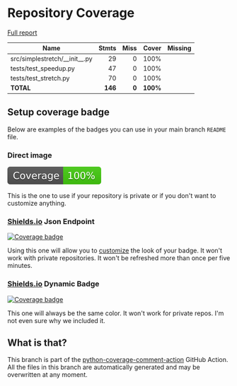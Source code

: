 # Repository Coverage

[Full report](https://htmlpreview.github.io/?https://github.com/Mews/simpleaudiostretch/blob/python-coverage-comment-action-data/htmlcov/index.html)

| Name                              |    Stmts |     Miss |    Cover |   Missing |
|---------------------------------- | -------: | -------: | -------: | --------: |
| src/simplestretch/\_\_init\_\_.py |       29 |        0 |     100% |           |
| tests/test\_speedup.py            |       47 |        0 |     100% |           |
| tests/test\_stretch.py            |       70 |        0 |     100% |           |
|                         **TOTAL** |  **146** |    **0** | **100%** |           |


## Setup coverage badge

Below are examples of the badges you can use in your main branch `README` file.

### Direct image

[![Coverage badge](https://raw.githubusercontent.com/Mews/simpleaudiostretch/python-coverage-comment-action-data/badge.svg)](https://htmlpreview.github.io/?https://github.com/Mews/simpleaudiostretch/blob/python-coverage-comment-action-data/htmlcov/index.html)

This is the one to use if your repository is private or if you don't want to customize anything.

### [Shields.io](https://shields.io) Json Endpoint

[![Coverage badge](https://img.shields.io/endpoint?url=https://raw.githubusercontent.com/Mews/simpleaudiostretch/python-coverage-comment-action-data/endpoint.json)](https://htmlpreview.github.io/?https://github.com/Mews/simpleaudiostretch/blob/python-coverage-comment-action-data/htmlcov/index.html)

Using this one will allow you to [customize](https://shields.io/endpoint) the look of your badge.
It won't work with private repositories. It won't be refreshed more than once per five minutes.

### [Shields.io](https://shields.io) Dynamic Badge

[![Coverage badge](https://img.shields.io/badge/dynamic/json?color=brightgreen&label=coverage&query=%24.message&url=https%3A%2F%2Fraw.githubusercontent.com%2FMews%2Fsimpleaudiostretch%2Fpython-coverage-comment-action-data%2Fendpoint.json)](https://htmlpreview.github.io/?https://github.com/Mews/simpleaudiostretch/blob/python-coverage-comment-action-data/htmlcov/index.html)

This one will always be the same color. It won't work for private repos. I'm not even sure why we included it.

## What is that?

This branch is part of the
[python-coverage-comment-action](https://github.com/marketplace/actions/python-coverage-comment)
GitHub Action. All the files in this branch are automatically generated and may be
overwritten at any moment.
